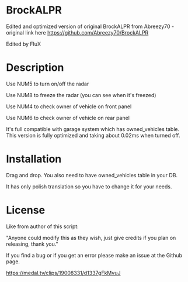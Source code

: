 # BrockALPR
Edited and optimized version of original BrockALPR from Abreezy70 - original link here https://github.com/Abreezy70/BrockALPR

Edited by FluX

# Description
Use NUM5 to turn on/off the radar

Use NUM8 to freeze the radar (you can see when it's freezed)

Use NUM4 to check owner of vehicle on front panel

Use NUM6 to check owner of vehicle on rear panel

It's full compatible with garage system which has owned_vehicles table. 
This version is fully optimized and taking about 0.02ms when turned off.

# Installation
Drag and drop. You also need to have owned_vehicles table in your DB.

It has only polish translation so you have to change it for your needs.

# License
Like from author of this script:

"Anyone could modify this as they wish, just give credits if you plan on releasing, thank you."

If you find a bug or if you get an error please make an issue at the Github page.

https://medal.tv/clips/19008331/d1337gFkMvuJ
